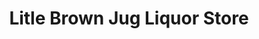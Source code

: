---
title: "Litle Brown Jug Liquor Store"
url: /biwabik/litle-brown-jug-liquor-store/
shop: alcohol
---
